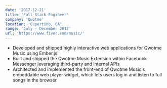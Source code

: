 ```yaml
---
date: '2017-12-21'
title: 'Full-Stack Engineer'
company: 'Qwotme'
location: 'Cupertino, CA'
range: 'July - December 2017'
url: 'https://www.fiver.com/music/'
---
```


- Developed and shipped highly interactive web applications for Qwotme Music using Ember.js
- Built and shipped the Qwotme Music Extension within Facebook Messenger leveraging third-party and internal APIs
- Architected and implemented the front-end of Qwotme Music's embeddable web player widget, which lets users log in and listen to full songs in the browser
